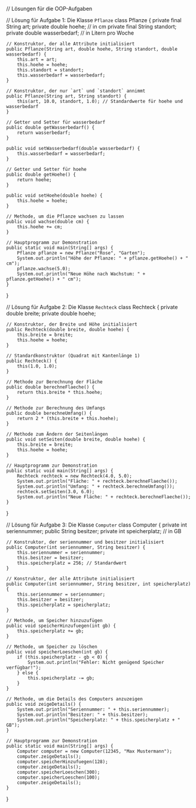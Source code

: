 // Lösungen für die OOP-Aufgaben

// Lösung für Aufgabe 1: Die Klasse `Pflanze`
class Pflanze {
    private final String art;
    private double hoehe; // in cm
    private final String standort;
    private double wasserbedarf; // in Litern pro Woche

    // Konstruktor, der alle Attribute initialisiert
    public Pflanze(String art, double hoehe, String standort, double wasserbedarf) {
        this.art = art;
        this.hoehe = hoehe;
        this.standort = standort;
        this.wasserbedarf = wasserbedarf;
    }

    // Konstruktor, der nur `art` und `standort` annimmt
    public Pflanze(String art, String standort) {
        this(art, 10.0, standort, 1.0); // Standardwerte für hoehe und wasserbedarf
    }

    // Getter und Setter für wasserbedarf
    public double getWasserbedarf() {
        return wasserbedarf;
    }

    public void setWasserbedarf(double wasserbedarf) {
        this.wasserbedarf = wasserbedarf;
    }

    // Getter und Setter für hoehe
    public double getHoehe() {
        return hoehe;
    }

    public void setHoehe(double hoehe) {
        this.hoehe = hoehe;
    }

    // Methode, um die Pflanze wachsen zu lassen
    public void wachse(double cm) {
        this.hoehe += cm;
    }

    // Hauptprogramm zur Demonstration
    public static void main(String[] args) {
        Pflanze pflanze = new Pflanze("Rose", "Garten");
        System.out.println("Höhe der Pflanze: " + pflanze.getHoehe() + " cm");
        pflanze.wachse(5.0);
        System.out.println("Neue Höhe nach Wachstum: " + pflanze.getHoehe() + " cm");
    }
}

// Lösung für Aufgabe 2: Die Klasse `Rechteck`
class Rechteck {
    private double breite;
    private double hoehe;

    // Konstruktor, der Breite und Höhe initialisiert
    public Rechteck(double breite, double hoehe) {
        this.breite = breite;
        this.hoehe = hoehe;
    }

    // Standardkonstruktor (Quadrat mit Kantenlänge 1)
    public Rechteck() {
        this(1.0, 1.0);
    }

    // Methode zur Berechnung der Fläche
    public double berechneFlaeche() {
        return this.breite * this.hoehe;
    }

    // Methode zur Berechnung des Umfangs
    public double berechneUmfang() {
        return 2 * (this.breite + this.hoehe);
    }

    // Methode zum Ändern der Seitenlängen
    public void setSeiten(double breite, double hoehe) {
        this.breite = breite;
        this.hoehe = hoehe;
    }

    // Hauptprogramm zur Demonstration
    public static void main(String[] args) {
        Rechteck rechteck = new Rechteck(4.0, 5.0);
        System.out.println("Fläche: " + rechteck.berechneFlaeche());
        System.out.println("Umfang: " + rechteck.berechneUmfang());
        rechteck.setSeiten(3.0, 6.0);
        System.out.println("Neue Fläche: " + rechteck.berechneFlaeche());
    }
}

// Lösung für Aufgabe 3: Die Klasse `Computer`
class Computer {
    private int seriennummer;
    public String besitzer;
    private int speicherplatz; // in GB

    // Konstruktor, der seriennummer und besitzer initialisiert
    public Computer(int seriennummer, String besitzer) {
        this.seriennummer = seriennummer;
        this.besitzer = besitzer;
        this.speicherplatz = 256; // Standardwert
    }

    // Konstruktor, der alle Attribute initialisiert
    public Computer(int seriennummer, String besitzer, int speicherplatz) {
        this.seriennummer = seriennummer;
        this.besitzer = besitzer;
        this.speicherplatz = speicherplatz;
    }

    // Methode, um Speicher hinzuzufügen
    public void speicherHinzufuegen(int gb) {
        this.speicherplatz += gb;
    }

    // Methode, um Speicher zu löschen
    public void speicherLoeschen(int gb) {
        if (this.speicherplatz - gb < 0) {
            System.out.println("Fehler: Nicht genügend Speicher verfügbar!");
        } else {
            this.speicherplatz -= gb;
        }
    }

    // Methode, um die Details des Computers anzuzeigen
    public void zeigeDetails() {
        System.out.println("Seriennummer: " + this.seriennummer);
        System.out.println("Besitzer: " + this.besitzer);
        System.out.println("Speicherplatz: " + this.speicherplatz + " GB");
    }

    // Hauptprogramm zur Demonstration
    public static void main(String[] args) {
        Computer computer = new Computer(12345, "Max Mustermann");
        computer.zeigeDetails();
        computer.speicherHinzufuegen(128);
        computer.zeigeDetails();
        computer.speicherLoeschen(300);
        computer.speicherLoeschen(100);
        computer.zeigeDetails();
    }
}

